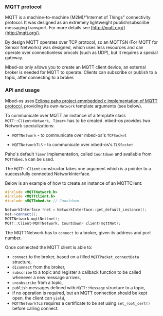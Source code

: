 ### MQTT protocol

MQTT is a machine-to-machine (M2M)/"Internet of Things" connectivity protocol. It was designed as an extremely lightweight publish/subscribe messaging transport. For more details see [http://mqtt.org/](http://mqtt.org/).

By design MQTT operates over TCP protocol, so an MQTTSN (For MQTT for Sensor Networks) was designed, which uses less resources and can operate over connectionless procols (such as UDP), but it requires a special gateway.

Mbed-os only allows you to create an MQTT client device, an external broker is needed for MQTT to operate. Clients can subscribe or publish to a topic, after connecting to a broker.

### API and usage

Mbed-os uses [Eclipse paho project emmbedded c implementation of MQTT protocol](https://github.com/eclipse/paho.mqtt.embedded-c), providing its own `Network` template arguments (see below).

To communicate over MQTT an instance of a template class `MQTT::Client<Network, Timer>` has to be created. mbed-os provides two Network specializations:

* `MQTTNetwork` - to communicate over mbed-os's `TCPSocket`

* `MQTTNetworkTLS` - to communicate over mbed-os's `TLSSocket`

Paho's default `Timer` implementation, called `Countdown` and available from `MQTTmbed.h` can be used.

The `MQTT::Client` constructor takes one argument which is a pointer to a successfully connected NetworkInterface.

Below is an example of how to create an instance of an MQTTClient:

```cpp
#include <MQTTNetwork.h>
#include <MQTTClient.h>
#include <MQTTmbed.h> // Countdown

NetworkInterface *net = NetworkInterface::get_default_instance();
net->connect();
MQTTNetwork mqttNet(net);
MQTT::Client<MQTTNetwork, Countdown> client(mqttNet);

```

The MQTTNetwork has to `connect` to a broker, given its address and port number.

Once connected the MQTT client is able to:

* `connect` to the broker, based on a filled `MQTTPacket_connectData` structure,
* `diconnect` from the broker,
* `subscribe` to a topic and register a callback function to be called whenever a new message arrives,
* `unsubscribe` from a topic,
* `publish` messages defined with `MQTT::Message` structure to a topic,
* if no operation is required, but an MQTT connection should be kept open, the client can `yield`,
* `MQTTNetworkTLS` requires a certificate to be set using `set_root_cert()` before calling connect.